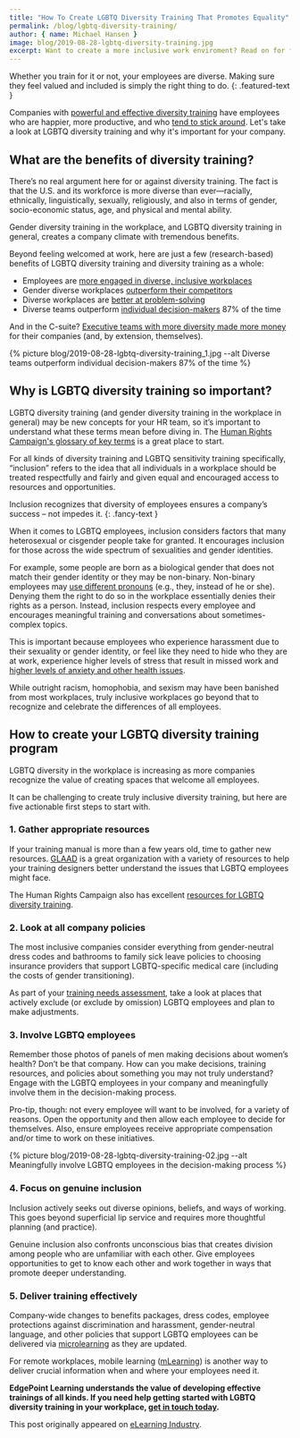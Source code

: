 ```yaml
---
title: "How To Create LGBTQ Diversity Training That Promotes Equality"
permalink: /blog/lgbtq-diversity-training/
author: { name: Michael Hansen }
image: blog/2019-08-28-lgbtq-diversity-training.jpg
excerpt: Want to create a more inclusive work enviroment? Read on for five actionable steps to start with when creating your LGBTQ diversity training initiatives.
---
```


Whether you train for it or not, your employees are diverse. Making sure they feel valued and included is simply the right thing to do.
{: .featured-text }

Companies with [powerful and effective diversity training](/blog/types-of-diversity-training/) have employees who are happier, more productive, and who [tend to stick around](https://www.kaporcenter.org/wp-content/uploads/2017/08/TechLeavers2017.pdf). Let's take a look at LGBTQ diversity training and why it's important for your company.

## What are the benefits of diversity training? 

There’s no real argument here for or against diversity training. The fact is that the U.S. and its workforce is more diverse than ever—racially, ethnically, linguistically, sexually, religiously, and also in terms of gender, socio-economic status, age, and physical and mental ability. 

Gender diversity training in the workplace, and LGBTQ diversity training in general, creates a company climate with tremendous benefits. 

Beyond feeling welcomed at work, here are just a few (research-based) benefits of LGBTQ diversity training and diversity training as a whole:

* Employees are [more engaged in diverse, inclusive workplaces](https://www2.deloitte.com/content/dam/Deloitte/au/Documents/human-capital/deloitte-au-hc-diversity-inclusion-soup-0513.pdf)
* Gender diverse workplaces [outperform their competitors](https://www.mckinsey.com/business-functions/organization/our-insights/why-diversity-matters)
* Diverse workplaces are [better at problem-solving](https://hbr.org/2017/03/teams-solve-problems-faster-when-theyre-more-cognitively-diverse)
* Diverse teams outperform [individual decision-makers](https://www.peoplemanagement.co.uk/experts/research/diversity-drives-better-decisions) 87% of the time 

And in the C-suite? [Executive teams with more diversity made more money](https://www.mckinsey.com/business-functions/organization/our-insights/is-there-a-payoff-from-top-team-diversity) for their companies (and, by extension, themselves).  

{% picture blog/2019-08-28-lgbtq-diversity-training_1.jpg --alt Diverse teams outperform individual decision-makers 87% of the time %}

## Why is LGBTQ diversity training so important? 

LGBTQ diversity training (and gender diversity training in the workplace in general) may be new concepts for your HR team, so it’s important to understand what these terms mean before diving in. The [Human Rights Campaign's glossary of key terms](https://www.hrc.org/resources/glossary-of-terms) is a great place to start. 

For all kinds of diversity training and LGBTQ sensitivity training specifically, “inclusion” refers to the idea that all individuals in a workplace should be treated respectfully and fairly and given equal and encouraged access to resources and opportunities. 

Inclusion recognizes that diversity of employees ensures a company’s success – not impedes it.
{: .fancy-text }

When it comes to LGBTQ employees, inclusion considers factors that many heterosexual or cisgender people take for granted. It encourages inclusion for those across the wide spectrum of sexualities and gender identities. 

For example, some people are born as a biological gender that does not match their gender identity or they may be non-binary. Non-binary employees may [use different pronouns](https://www.theguardian.com/commentisfree/2018/jun/04/gender-neutral-pronouns-they-he-she-why-deny) (e.g., they, instead of he or she). Denying them the right to do so in the workplace essentially denies their rights as a person. Instead, inclusion respects every employee and encourages meaningful training and conversations about sometimes-complex topics.

This is important because employees who experience harassment due to their sexuality or gender identity, or feel like they need to hide who they are at work, experience higher levels of stress that result in missed work and [higher levels of anxiety and other health issues](http://williamsinstitute.law.ucla.edu/wp-content/uploads/Business-Impact-LGBT-Policies-Full-Report-May-2013.pdf). 

While outright racism, homophobia, and sexism may have been banished from most workplaces, truly inclusive workplaces go beyond that to recognize and celebrate the differences of all employees. 

## How to create your LGBTQ diversity training program 

LGBTQ diversity in the workplace is increasing as more companies recognize the value of creating spaces that welcome all employees.

It can be challenging to create truly inclusive diversity training, but here are five actionable first steps to start with. 

### 1. Gather appropriate resources

If your training manual is more than a few years old, time to gather new resources. [GLAAD](https://www.glaad.org/resources) is a great organization with a variety of resources to help your training designers better understand the issues that LGBTQ employees might face. 

The Human Rights Campaign also has excellent [resources for LGBTQ diversity training](https://www.hrc.org/resources/diversity-training-on-sexual-orientation-and-gender-identity-issues).

### 2. Look at all company policies

The most inclusive companies consider everything from gender-neutral dress codes and bathrooms to family sick leave policies to choosing insurance providers that support LGBTQ-specific medical care (including the costs of gender transitioning). 

As part of your [training needs assessment](/blog/training-needs-analysis/), take a look at places that actively exclude (or exclude by omission) LGBTQ employees and plan to make adjustments. 

### 3. Involve LGBTQ employees

Remember those photos of panels of men making decisions about women’s health? Don’t be that company. How can you make decisions, training resources, and policies about something you may not truly understand? Engage with the LGBTQ employees in your company and meaningfully involve them in the decision-making process.

Pro-tip, though: not every employee will want to be involved, for a variety of reasons. Open the opportunity and then allow each employee to decide for themselves. Also, ensure employees receive appropriate compensation and/or time to work on these initiatives. 

{% picture blog/2019-08-28-lgbtq-diversity-training-02.jpg --alt Meaningfully involve LGBTQ employees in the decision-making process %}

### 4. Focus on genuine inclusion

Inclusion actively seeks out diverse opinions, beliefs, and ways of working. This goes beyond superficial lip service and requires more thoughtful planning (and practice). 

Genuine inclusion also confronts unconscious bias that creates division among people who are unfamiliar with each other. Give employees opportunities to get to know each other and work together in ways that promote deeper understanding.

### 5. Deliver training effectively

Company-wide changes to benefits packages, dress codes, employee protections against discrimination and harassment, gender-neutral language, and other policies that support LGBTQ employees can be delivered via [microlearning](/blog/microlearning/) as they are updated. 

For remote workplaces, mobile learning ([mLearning](/blog/what-is-mlearning/)) is another way to deliver crucial information when and where your employees need it.

<strong>EdgePoint Learning understands the value of developing effective trainings of all kinds. If you need help getting started with LGBTQ diversity training in your workplace, [get in touch today](/contact/).</strong>

This post originally appeared on [eLearning Industry](https://elearningindustry.com/lgbtq-diversity-training-promotes-inclusion-equality-workplace).
